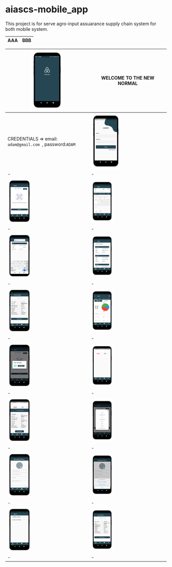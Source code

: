 # aiascs-mobile_app
This project is for serve agro-input assuarance supply chain system for both mobile system.

| AAA | BBB |
|-|-|

| <img src="/files/1.png" width="40%" height="40%"> | WELCOME TO THE NEW NORMAL|
|-|-|
| CREDENTIALS => email: ```adam@gmail.com ```, password:``` ADAM ```| <img src="/files/2.png" width="40%" height="40%"> |
|-|-|
| <img src="/files/3.png" width="30%" height="30%"> | <img src="/files/4.png" width="30%" height="30%"> | 
|-|-|
| <img src="/files/5.png" width="30%" height="30%"> | <img src="/files/6.png" width="30%" height="30%"> | 
|-|-|
| <img src="/files/7.png" width="30%" height="30%"> | <img src="/files/8.png" width="30%" height="30%"> | 
|-|-|
| <img src="/files/9.png" width="30%" height="30%"> | <img src="/files/10.png" width="30%" height="30%"> | 
|-|-|
| <img src="/files/11.png" width="30%" height="30%"> | <img src="/files/12.png" width="30%" height="30%"> | 
|-|-|
| <img src="/files/13.png" width="30%" height="30%"> | <img src="/files/14.png" width="30%" height="30%"> | 
|-|-|
| <img src="/files/15.png" width="30%" height="30%"> | <img src="/files/16.png" width="30%" height="30%"> | 
|-|-|

